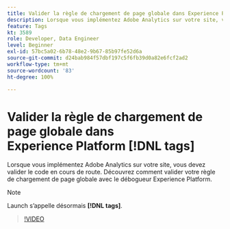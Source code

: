 ```yaml
---
title: Valider la règle de chargement de page globale dans Experience Platform  [!DNL tags]
description: Lorsque vous implémentez Adobe Analytics sur votre site, vous devez valider le code en cours de route. Découvrez comment valider votre règle de chargement de page globale avec le débogueur Experience Platform.
feature: Tags
kt: 3589
role: Developer, Data Engineer
level: Beginner
exl-id: 57bc5a02-6b78-48e2-9b67-85b97fe52d6a
source-git-commit: d24bab984f57dbf197c5f6fb39d0a82e6fcf2ad2
workflow-type: tm+mt
source-wordcount: '83'
ht-degree: 100%

---
```


# Valider la règle de chargement de page globale dans Experience Platform [!DNL tags]

Lorsque vous implémentez Adobe Analytics sur votre site, vous devez valider le code en cours de route. Découvrez comment valider votre règle de chargement de page globale avec le débogueur Experience Platform.

>[!NOTE]
>
> Launch s’appelle désormais **[!DNL tags]**.

>[!VIDEO](https://video.tv.adobe.com/v/28776/?quality=12&learn=on)
